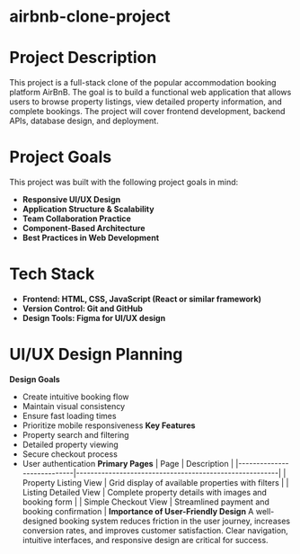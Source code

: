 # airbnb-clone-project
# Project Description
This project is a full-stack clone of the popular accommodation booking platform AirBnB. The goal is to build a functional web application that allows users to browse property listings, view detailed property information, and complete bookings. The project will cover frontend development, backend APIs, database design, and deployment.

# Project Goals
This project was built with the following project goals in mind:
- **Responsive UI/UX Design**  
- **Application Structure & Scalability**  
- **Team Collaboration Practice**  
- **Component-Based Architecture**  
- **Best Practices in Web Development**

# Tech Stack
- **Frontend: HTML, CSS, JavaScript (React or similar framework)**
- **Version Control: Git and GitHub**
- **Design Tools: Figma for UI/UX design**

# UI/UX Design Planning
**Design Goals**
- Create intuitive booking flow
- Maintain visual consistency
- Ensure fast loading times
- Prioritize mobile responsiveness
**Key Features**
- Property search and filtering
- Detailed property viewing
- Secure checkout process
- User authentication
**Primary Pages**
|   Page                     | Description                                            |
|----------------------------|--------------------------------------------------------|
| Property Listing View      | Grid display of available properties with filters      |
| Listing Detailed View      | Complete property details with images and booking form |
| Simple Checkout View       | Streamlined payment and booking confirmation           |
**Importance of User-Friendly Design**
A well-designed booking system reduces friction in the user journey, increases conversion rates, and improves customer satisfaction. Clear navigation, intuitive interfaces, and responsive design are critical for success.
